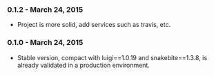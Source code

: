 ### 0.1.2   - March 24, 2015
* Project is more solid, add services such as travis, etc.

### 0.1.0   - March 24, 2015
* Stable version, compact with luigi==1.0.19 and snakebite==1.3.8,
  is already validated in a production environment.
